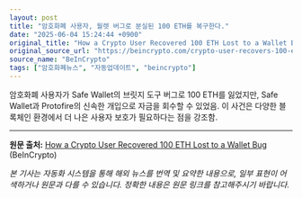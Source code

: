 ```yaml
---
layout: post
title: "암호화폐 사용자, 월렛 버그로 분실된 100 ETH를 복구한다."
date: "2025-06-04 15:24:44 +0900"
original_title: "How a Crypto User Recovered 100 ETH Lost to a Wallet Bug"
original_source_url: "https://beincrypto.com/crypto-user-recovers-100-eth-wallet-bug/"
source_name: "BeInCrypto"
tags: ["암호화폐뉴스", "자동업데이트", "beincrypto"]
---
```


암호화폐 사용자가 Safe Wallet의 브릿지 도구 버그로 100 ETH를 잃었지만, Safe Wallet과 Protofire의 신속한 개입으로 자금을 회수할 수 있었음. 이 사건은 다양한 블록체인 환경에서 더 나은 사용자 보호가 필요하다는 점을 강조함.

---
**원문 출처:** [How a Crypto User Recovered 100 ETH Lost to a Wallet Bug](https://beincrypto.com/crypto-user-recovers-100-eth-wallet-bug/) (BeInCrypto)

*본 기사는 자동화 시스템을 통해 해외 뉴스를 번역 및 요약한 내용으로, 일부 표현이 어색하거나 원문과 다를 수 있습니다. 정확한 내용은 원문 링크를 참고해주시기 바랍니다.*
